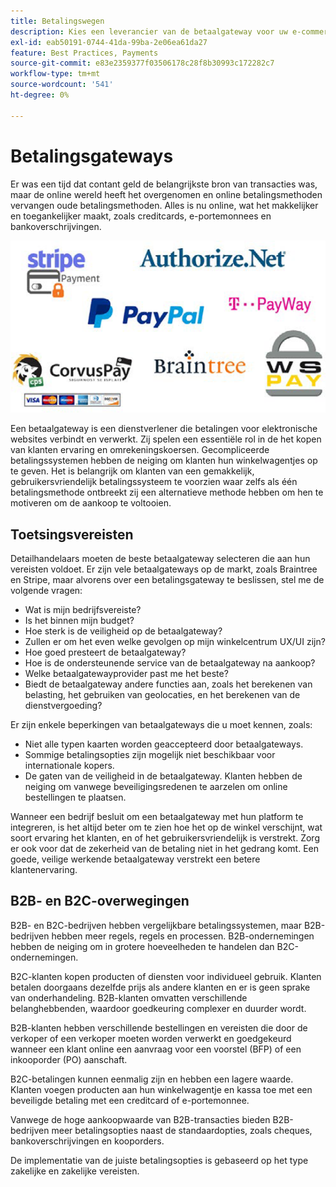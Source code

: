 ```yaml
---
title: Betalingswegen
description: Kies een leverancier van de betaalgateway voor uw e-commerce project dat op de behoeften van uw zaken wordt gebaseerd.
exl-id: eab50191-0744-41da-99ba-2e06ea61da27
feature: Best Practices, Payments
source-git-commit: e83e2359377f03506178c28f8b30993c172282c7
workflow-type: tm+mt
source-wordcount: '541'
ht-degree: 0%

---
```


# Betalingsgateways

Er was een tijd dat contant geld de belangrijkste bron van transacties was, maar de online wereld heeft het overgenomen en online betalingsmethoden vervangen oude betalingsmethoden. Alles is nu online, wat het makkelijker en toegankelijker maakt, zoals creditcards, e-portemonnees en bankoverschrijvingen.

![ Logo&#39;s van de de gatewayleverancier van de Betaling ](../../assets/playbooks/payment-gateways.png)

Een betaalgateway is een dienstverlener die betalingen voor elektronische websites verbindt en verwerkt. Zij spelen een essentiële rol in de het kopen van klanten ervaring en omrekeningskoersen. Gecompliceerde betalingssystemen hebben de neiging om klanten hun winkelwagentjes op te geven. Het is belangrijk om klanten van een gemakkelijk, gebruikersvriendelijk betalingssysteem te voorzien waar zelfs als één betalingsmethode ontbreekt zij een alternatieve methode hebben om hen te motiveren om de aankoop te voltooien.

## Toetsingsvereisten

Detailhandelaars moeten de beste betaalgateway selecteren die aan hun vereisten voldoet. Er zijn vele betaalgateways op de markt, zoals Braintree en Stripe, maar alvorens over een betalingsgateway te beslissen, stel me de volgende vragen:

- Wat is mijn bedrijfsvereiste?
- Is het binnen mijn budget?
- Hoe sterk is de veiligheid op de betaalgateway?
- Zullen er om het even welke gevolgen op mijn winkelcentrum UX/UI zijn?
- Hoe goed presteert de betaalgateway?
- Hoe is de ondersteunende service van de betaalgateway na aankoop?
- Welke betaalgatewayprovider past me het beste?
- Biedt de betaalgateway andere functies aan, zoals het berekenen van belasting, het gebruiken van geolocaties, en het berekenen van de dienstvergoeding?

Er zijn enkele beperkingen van betaalgateways die u moet kennen, zoals:

- Niet alle typen kaarten worden geaccepteerd door betaalgateways.
- Sommige betalingsopties zijn mogelijk niet beschikbaar voor internationale kopers.
- De gaten van de veiligheid in de betaalgateway. Klanten hebben de neiging om vanwege beveiligingsredenen te aarzelen om online bestellingen te plaatsen.

Wanneer een bedrijf besluit om een betaalgateway met hun platform te integreren, is het altijd beter om te zien hoe het op de winkel verschijnt, wat soort ervaring het klanten, en of het gebruikersvriendelijk is verstrekt. Zorg er ook voor dat de zekerheid van de betaling niet in het gedrang komt. Een goede, veilige werkende betaalgateway verstrekt een betere klantenervaring.

## B2B- en B2C-overwegingen

B2B- en B2C-bedrijven hebben vergelijkbare betalingssystemen, maar B2B-bedrijven hebben meer regels, regels en processen. B2B-ondernemingen hebben de neiging om in grotere hoeveelheden te handelen dan B2C-ondernemingen.

B2C-klanten kopen producten of diensten voor individueel gebruik. Klanten betalen doorgaans dezelfde prijs als andere klanten en er is geen sprake van onderhandeling. B2B-klanten omvatten verschillende
belanghebbenden, waardoor goedkeuring complexer en duurder wordt.

B2B-klanten hebben verschillende bestellingen en vereisten die door de verkoper of een verkoper moeten worden verwerkt en goedgekeurd wanneer een klant online een aanvraag voor een voorstel (BFP) of een inkooporder (PO) aanschaft.

B2C-betalingen kunnen eenmalig zijn en hebben een lagere waarde. Klanten voegen producten aan hun winkelwagentje en kassa toe met een beveiligde betaling met een creditcard of e-portemonnee.

Vanwege de hoge aankoopwaarde van B2B-transacties bieden B2B-bedrijven meer betalingsopties naast de standaardopties, zoals cheques, bankoverschrijvingen en kooporders.

De implementatie van de juiste betalingsopties is gebaseerd op het type zakelijke en zakelijke vereisten.
